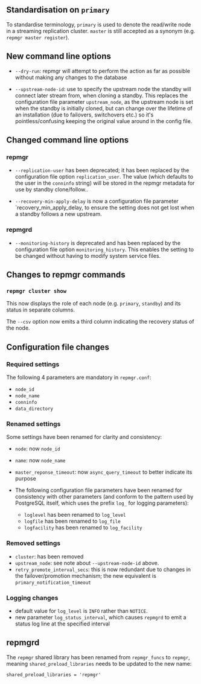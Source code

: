 
Standardisation on `primary`
----------------------------

To standardise terminology, `primary` is used to denote the read/write
node in a streaming replication cluster. `master` is still accepted
as a synonym (e.g. `repmgr master register`).


New command line options
------------------------

- `--dry-run`: repmgr will attempt to perform the action as far as possible
   without making any changes to the database

- `--upstream-node-id`: use to specify the upstream node the standby will
  connect later stream from, when cloning a standby. This replaces the configuration
  file parameter `upstream_node`, as the upstream node is set when the standby
  is initially cloned, but can change over the lifetime of an installation (due
  to failovers, switchovers etc.) so it's pointless/confusing keeping the original
  value around in the config file.

Changed command line options
----------------------------

### repmgr

- `--replication-user` has been deprecated; it has been replaced by the
  configuration file option `replication_user`.  The value (which defaults
  to the user in the `conninfo` string) will be stored in the repmgr metadata
  for use by  standby clone/follow..

- `--recovery-min-apply-delay` is now a configuration file parameter
  `recovery_min_apply_delay, to ensure the setting does not get lost when
  a standby follows a new upstream.

### repmgrd

- `--monitoring-history` is deprecated and has been replaced by the
  configuration file option `monitoring_history`. This enables the
  setting to be changed without having to modify system service files.

Changes to repmgr commands
--------------------------


### `repmgr cluster show`

This now displays the role of each node (e.g. `primary`, `standby`)
and its status in separate columns.

The `--csv` option now emits a third column indicating the recovery
status of the node.


Configuration file changes
--------------------------

### Required settings

The following 4 parameters are mandatory in `repmgr.conf`:

- `node_id`
- `node_name`
- `conninfo`
- `data_directory`


### Renamed settings

Some settings have been renamed for clarity and consistency:

- `node`: now `node_id`
- `name`: now `node_name`
- `master_reponse_timeout`: now `async_query_timeout` to better indicate its
   purpose

- The following configuration file parameters have been renamed for consistency
  with other parameters (and conform to the pattern used by PostgreSQL itself,
  which uses the prefix `log_` for logging parameters):
  - `loglevel` has been renamed to `log_level`
  - `logfile` has been renamed to `log_file`
  - `logfacility` has been renamed to `log_facility`

### Removed settings

- `cluster`: has been removed
- `upstream_node`: see note about `--upstream-node-id` above.
- `retry_promote_interval_secs`: this is now redundant due to changes in the
   failover/promotion mechanism; the new equivalent is `primary_notification_timeout`


### Logging changes

- default value for `log_level` is `INFO` rather than `NOTICE`.
- new parameter `log_status_interval`, which causes `repmgrd` to emit a status log
  line at the specified interval


repmgrd
-------

The `repmgr` shared library has been renamed from `repmgr_funcs` to `repmgr`,
meaning `shared_preload_libraries` needs to be updated to the new name:

    shared_preload_libraries = 'repmgr'
